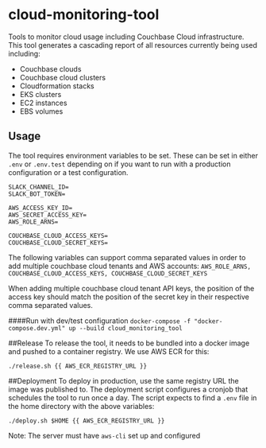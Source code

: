 # cloud-monitoring-tool
Tools to monitor cloud usage including Couchbase Cloud infrastructure. This tool generates a cascading report of all 
resources currently being used including:

- Couchbase clouds
- Couchbase cloud clusters
- Cloudformation stacks
- EKS clusters
- EC2 instances
- EBS volumes

## Usage
The tool requires environment variables to be set. These can be set in either `.env` or `.env.test` depending on if you 
want to run with a production configuration or a test configuration.

```
SLACK_CHANNEL_ID=
SLACK_BOT_TOKEN=

AWS_ACCESS_KEY_ID=
AWS_SECRET_ACCESS_KEY=
AWS_ROLE_ARNS=

COUCHBASE_CLOUD_ACCESS_KEYS=
COUCHBASE_CLOUD_SECRET_KEYS=
```

The following variables can support comma separated values in order to add multiple couchbase cloud tenants and AWS 
accounts: `AWS_ROLE_ARNS, COUCHBASE_CLOUD_ACCESS_KEYS, COUCHBASE_CLOUD_SECRET_KEYS`

When adding multiple couchbase cloud tenant API keys, the position of the access key should match the position of the
secret key in their respective comma separated values.

####Run with dev/test configuration
`docker-compose -f "docker-compose.dev.yml" up --build cloud_monitoring_tool`

##Release
To release the tool, it needs to be bundled into a docker image and pushed to a container registry. We use AWS ECR for this:

`./release.sh {{ AWS_ECR_REGISTRY_URL }}`

##Deployment
To deploy in production, use the same registry URL the image was published to. The deployment script configures a cronjob
that schedules the tool to run once a day. The script expects to find a `.env` file in the home directory with the above
variables:

`./deploy.sh $HOME {{ AWS_ECR_REGISTRY_URL }}`

Note: The server must have `aws-cli` set up and configured